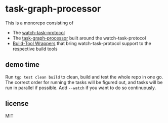 # task-graph-processor

This is a monorepo consisting of

- The [watch-task-protocol](./watch-task-protocol/readme.md)
- The [task-graph-processor](./watch-task-protocol/readme.md) built around the watch-task-protocol
- [Build-Tool Wrappers](./build-tools/) that bring watch-task-protocol support to the respective build tools

## demo time

Run `tgp test clean build` to clean, build and test the whole repo in one go. The correct order for running the tasks will be figured out, and tasks will be run in parallel if possible. Add `--watch` if you want to do so continuously.

## license

MIT
